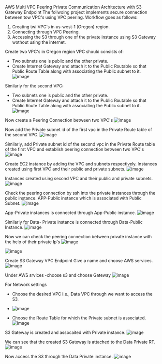  AWS Multi VPC Peering Private Communication Architecture with S3 Gateway Endpoint
The follwoing project implements secure connection between tow VPC's using VPC peering.
Workflow goes as follows:
1. Creating twi VPC's in us-west-1 (Oregon) region.
2. Connecting through VPC Peering.
3. Accessing the S3 through one of the private instance using S3 Gateway wothout using the internet.

Create two VPC's in Oregon region
VPC should consists of:
- Two subnets one is public and the other private.
- Create Internet Gateway and attach it to the Public Routable so that Public Route Table along with associating the Public subnet to it.
![image](https://github.com/user-attachments/assets/5e7fe322-1c42-4085-b4f1-633e0c91ccd7)

Similarly for the second VPC:
- Two subnets one is public and the other private.
- Create Internet Gateway and attach it to the Public Routable so that Public Route Table along with associating the Public subnet to it.
  ![image](https://github.com/user-attachments/assets/8c4dbc68-2e97-4f56-bd76-98dcd4a9af0a)

Now create a Peering Connection between two VPC's
![image](https://github.com/user-attachments/assets/6521b53f-c776-4411-87bf-47f2242c39a3)

Now add the Private subnet id of the first vpc in the Private Route table of the second VPC.
![image](https://github.com/user-attachments/assets/969cdfde-0848-4d34-8f2c-5c515d63b06c)

Similarly, add Private subnet id of the second vpc in the Private Route table of the first VPC and establish peering connection between two VPC's
![image](https://github.com/user-attachments/assets/3e8b7592-9b86-41a3-b63e-385ba7596419)

Create EC2 instance by adding the VPC and subnets respectively. 
Instances created using first VPC and their public and private subnets.
![image](https://github.com/user-attachments/assets/55333392-35b3-43bb-aff6-117f275f5670)

Instances created using second VPC and their public and private subnets.
![image](https://github.com/user-attachments/assets/af516b32-871c-4161-8258-176949945319)

Check the peering connection by ssh into the private instances through the public instance.
APP-Public instance which is associated with Public Subnet.
![image](https://github.com/user-attachments/assets/2a283e8d-9b4b-4e6a-93f3-477904de7490)

App-Private instances is connected through App-Public instance.
![image](https://github.com/user-attachments/assets/f4c6802d-560f-4d6f-9e48-122c9f6a9e37)

Similarly for Data- Private instance is connected through Data-Public Instance.
![image](https://github.com/user-attachments/assets/4eb6c32d-7dca-4da1-92c1-74632d3de7e6)

Now we can check the peering connection between private instance with the help of their private Ip's
![image](https://github.com/user-attachments/assets/d86290c9-6561-4f3b-bd83-53b6af4e155d)

![image](https://github.com/user-attachments/assets/2112b094-d514-4383-a1f2-e7152dc206fc)

Create S3 Gateway VPC Endpoint
Give a name and choose AWS services.
![image](https://github.com/user-attachments/assets/e7afb030-0864-436d-aa7f-e8d921941fe7)

Under AWS srvices 
-choose s3 and choose Gateway
![image](https://github.com/user-attachments/assets/bae5130a-d076-4747-b72c-136abd6d1260)

For Network settings
- Choose the desired VPC i.e., Data VPC through we want to access the S3.

- ![image](https://github.com/user-attachments/assets/020ed368-b448-401c-a7c4-84a573a243dd)
- Choose the Route Table for which the Private subnet is associated.
![image](https://github.com/user-attachments/assets/90966898-d2c0-4fee-8302-7692b864052e)

S3 Gateway is created and assocaited with Private instance.
![image](https://github.com/user-attachments/assets/1752a579-b2f5-487e-b401-d46beb2af70a)

We can see that the created S3 Gateway is attached to the Data Private RT.
![image](https://github.com/user-attachments/assets/e09f2fcf-7ffe-4aeb-988d-2bf1e53359e7)

Now access the S3 through the Data Private instance.
![image](https://github.com/user-attachments/assets/01984304-3a6a-44d6-8354-ddbba2830556)

